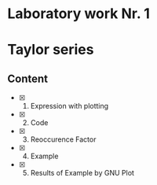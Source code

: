 # Laboratory work Nr. 1
# Taylor series


## Content
- [x] 1. Expression with plotting 
- [x] 2. Code 
- [x] 3. Reoccurence Factor
- [x] 4. Example
- [x] 5. Results of Example by GNU Plot


## 
